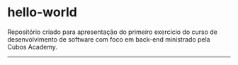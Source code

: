 # hello-world

Repositório criado para apresentação do primeiro exercício do curso de desenvolvimento de software com foco em back-end ministrado pela Cubos Academy.

---
